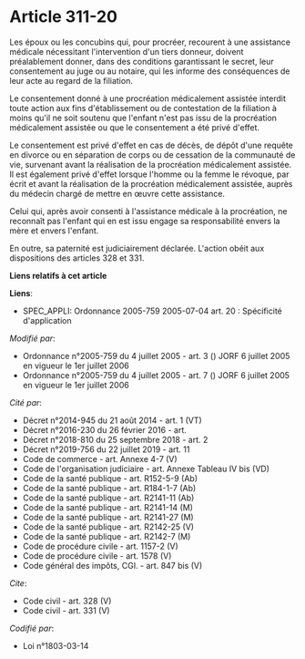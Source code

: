 # Article 311-20

Les époux ou les concubins qui, pour procréer, recourent à une assistance médicale nécessitant l'intervention d'un tiers
donneur, doivent préalablement donner, dans des conditions garantissant le secret, leur consentement au juge ou au notaire,
qui les informe des conséquences de leur acte au regard de la filiation.

Le consentement donné à une procréation médicalement assistée interdit toute action aux fins d'établissement ou de
contestation de la filiation à moins qu'il ne soit soutenu que l'enfant n'est pas issu de la procréation médicalement
assistée ou que le consentement a été privé d'effet.

Le consentement est privé d'effet en cas de décès, de dépôt d'une requête en divorce ou en séparation de corps ou de
cessation de la communauté de vie, survenant avant la réalisation de la procréation médicalement assistée. Il est également
privé d'effet lorsque l'homme ou la femme le révoque, par écrit et avant la réalisation de la procréation médicalement
assistée, auprès du médecin chargé de mettre en œuvre cette assistance.

Celui qui, après avoir consenti à l'assistance médicale à la procréation, ne reconnaît pas l'enfant qui en est issu engage sa
responsabilité envers la mère et envers l'enfant.

En outre, sa paternité est judiciairement déclarée. L'action obéit aux dispositions des articles 328 et 331.

**Liens relatifs à cet article**

**Liens**:

  - SPEC_APPLI: Ordonnance 2005-759 2005-07-04 art. 20 : Spécificité d'application

_Modifié par_:

  - Ordonnance n°2005-759 du 4 juillet 2005 - art. 3 () JORF 6 juillet 2005 en vigueur le 1er juillet 2006
  - Ordonnance n°2005-759 du 4 juillet 2005 - art. 7 () JORF 6 juillet 2005 en vigueur le 1er juillet 2006

_Cité par_:

  - Décret n°2014-945 du 21 août 2014 - art. 1 (VT)
  - Décret n°2016-230 du 26 février 2016 - art.
  - Décret n°2018-810 du 25 septembre 2018 - art. 2
  - Décret n°2019-756 du 22 juillet 2019 - art. 11
  - Code de commerce - art. Annexe 4-7 (V)
  - Code de l'organisation judiciaire - art. Annexe Tableau IV bis (VD)
  - Code de la santé publique - art. R152-5-9 (Ab)
  - Code de la santé publique - art. R184-1-7 (Ab)
  - Code de la santé publique - art. R2141-11 (Ab)
  - Code de la santé publique - art. R2141-14 (M)
  - Code de la santé publique - art. R2141-27 (M)
  - Code de la santé publique - art. R2142-25 (V)
  - Code de la santé publique - art. R2142-7 (M)
  - Code de procédure civile - art. 1157-2 (V)
  - Code de procédure civile - art. 1578 (V)
  - Code général des impôts, CGI. - art. 847 bis  (V)

_Cite_:

  - Code civil - art. 328 (V)
  - Code civil - art. 331 (V)

_Codifié par_:

  - Loi n°1803-03-14
